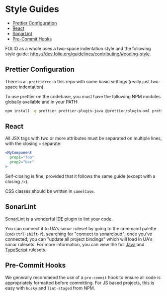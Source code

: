 # Style Guides

- [Prettier Configuration](#prettier-configuration)
- [React](#react)
- [SonarLint](#sonarlint)
- [Pre-Commit Hooks](#pre-commit-hooks)

FOLIO as a whole uses a two-space indentation style and the following style guide:
https://dev.folio.org/guidelines/contributing/#coding-style.

## Prettier Configuration

There is a `.prettierrc` in this repo with some basic settings (really just two-space indentation).

To use prettier on the codebase, you must have the following NPM modules globally available and in
your PATH:

```sh
npm install -g prettier prettier-plugin-java @prettier/plugin-xml prettier-plugin-sql @apidevtools/swagger-cli
```

## React

All JSX tags with two or more attributes must be separated on multiple lines, with the closing `>`
separate:

```jsx
<MyComponent
  prop1="foo"
  prop2="bar"
>
```

Self-closing is fine, provided that it follows the same guide (except with a closing `/>`).

CSS classes should be written in `camelCase`.

## SonarLint

[SonarLint](https://sonarlint.org/) is a wonderful IDE plugin to lint your code.

You can connect it to UA's sonar ruleset by going to the command palette (`cmd/ctrl`-`shift`-`P`),
searching for "connect to sonarcloud"; once you've connected, you can "update all project bindings"
which will load in UA's sonar rulesets. For more information, you can view the full
[Java](https://sonarcloud.io/organizations/ualibweb/rules?activation=true&qprofile=AYgnZwN72OQqzs1gKQbL)
and
[TypeScript](https://sonarcloud.io/organizations/ualibweb/rules?activation=true&qprofile=AYgnb4h4mOVlLpmQaCd8)
rulesets.

## Pre-Commit Hooks

We generally recommend the use of a `pre-commit` hook to ensure all code is appropriately formatted
before committing. For JS based projects, this is easy with `husky` and `lint-staged` from NPM.
